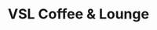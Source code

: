 ---
title: "VSL Coffee & Lounge"
url: /london-borough-of-islington/vsl-coffee-and-lounge/
shop: e-cigarette
---